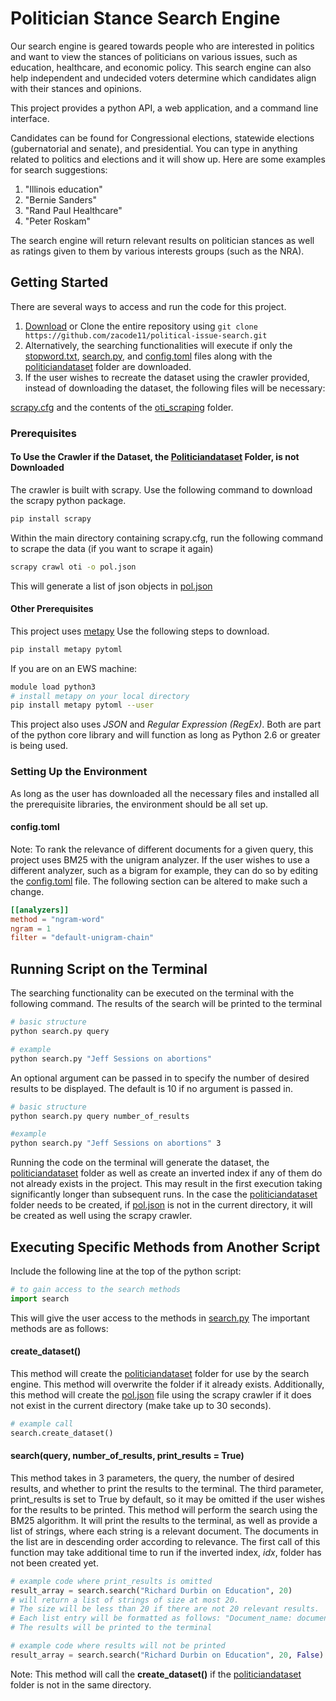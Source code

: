 # Politician Stance Search Engine
Our search engine is geared towards people who are interested in politics and want to view the stances of politicians on various issues, such as education, healthcare, and economic policy. This search engine can also help independent and undecided voters determine which candidates align with their stances and opinions.

This project provides a python API, a web application, and a command line interface.

Candidates can be found for Congressional elections, statewide elections (gubernatorial and senate), and presidential.
You can type in anything related to politics and elections and it will show up. Here are some examples for search suggestions:
1. "Illinois education"
2. "Bernie Sanders"
3. "Rand Paul Healthcare"
4. "Peter Roskam"

The search engine will return relevant results on politician stances as well as ratings given to them by various
interests groups (such as the NRA).

## Getting Started
There are several ways to access and run the code for this project.
1. [Download](https://github.com/zacode11/political-issue-search/archive/master.zip) or Clone the entire repository using `git clone https://github.com/zacode11/political-issue-search.git`
2. Alternatively, the searching functionalities will execute if only the [stopword.txt](https://github.com/zacode11/political-issue-search/blob/master/stopwords.txt), [search.py](https://github.com/zacode11/political-issue-search/blob/master/search.py), and [config.toml](https://github.com/zacode11/political-issue-search/blob/master/config.toml) files along with the [politiciandataset](https://github.com/zacode11/political-issue-search/blob/master/politiciandataset) folder are downloaded.
3. If the user wishes to recreate the dataset using the crawler provided, instead of downloading the dataset, the following files will be necessary:

[scrapy.cfg](https://github.com/zacode11/political-issue-search/blob/master/scrapy.cfg) and the contents of the [oti_scraping](https://github.com/zacode11/political-issue-search/blob/master/oti_scraping) folder.

### Prerequisites
#### To Use the Crawler if the Dataset, the  [Politiciandataset](https://github.com/zacode11/political-issue-search/blob/master/politiciandataset) Folder, is not Downloaded
The crawler is built with scrapy. Use the following command to download the scrapy python package.
```bash
pip install scrapy
```
Within the main directory containing scrapy.cfg, run the following command to scrape the data (if you want to scrape it again)
```bash
scrapy crawl oti -o pol.json
```
This will generate a list of json objects in [pol.json](https://github.com/zacode11/political-issue-search/blob/master/pol.json)
#### Other Prerequisites
This project uses [metapy](https://github.com/meta-toolkit/metapy) Use the following steps to download.
```bash
pip install metapy pytoml
```
If you are on an EWS machine:
```bash
module load python3
# install metapy on your local directory
pip install metapy pytoml --user
```
This project also uses *JSON* and *Regular Expression (RegEx)*. Both are part of the python core library and will function as long as Python 2.6 or greater is being used.

### Setting Up the Environment
As long as the user has downloaded all the necessary files and installed all the prerequisite libraries, the environment should be all set up.

#### config.toml
Note: To rank the relevance of different documents for a given query, this project uses BM25 with the unigram analyzer. If the user wishes to use a different analyzer, such as a bigram for example, they can do so by editing the [config.toml](https://github.com/zacode11/political-issue-search/blob/master/config.toml) file. The following section can be altered to make such a change.
```toml
[[analyzers]]
method = "ngram-word"
ngram = 1
filter = "default-unigram-chain"
```

## Running Script on the Terminal
The searching functionality can be executed on the terminal with the following command. The results of the search will be printed to the terminal
```bash
# basic structure
python search.py query

# example
python search.py "Jeff Sessions on abortions"
```
An optional argument can be passed in to specify the number of desired results to be displayed. The default is 10 if no argument is passed in.
```bash
# basic structure
python search.py query number_of_results

#example
python search.py "Jeff Sessions on abortions" 3
```

Running the code on the terminal will generate the dataset, the [politiciandataset](https://github.com/zacode11/political-issue-search/blob/master/politiciandataset) folder as well as create an inverted index if any of them do not already exists in the project. This may result in the first execution taking significantly longer than subsequent runs. In the case the [politiciandataset](https://github.com/zacode11/political-issue-search/blob/master/politiciandataset) folder needs to be created, if [pol.json](https://github.com/zacode11/political-issue-search/blob/master/pol.json) is not in the current directory, it will be created as well using the scrapy crawler.       



## Executing Specific Methods from Another Script
Include the following line at the top of the python script:
```python
# to gain access to the search methods
import search
```
This will give the user access to the methods in [search.py](https://github.com/zacode11/political-issue-search/blob/master/search.py)
The important methods are as follows:
#### create_dataset()
This method will create the [politiciandataset](https://github.com/zacode11/political-issue-search/blob/master/politiciandataset) folder for use by the search engine. This method will overwrite the folder if it already exists. Additionally, this method will create the [pol.json](https://github.com/zacode11/political-issue-search/blob/master/pol.json) file using the scrapy crawler  if it does not exist in the current directory (make take up to 30 seconds).
```python
# example call
search.create_dataset()
```

#### search(query, number_of_results, print_results = True)
This method takes in 3 parameters, the query, the number of desired results, and whether to print the results to the terminal. The third parameter, print_results is set to True by default, so it may be omitted if the user wishes for the results to be printed. This method will perform the search using the BM25 algorithm. It will print the results to the terminal, as well as provide a list of strings, where each string is a relevant document. The documents in the list are in descending order according to relevance. The first call of this function may take additional time to run if the inverted index, *idx*, folder has not been created yet.

```python
# example code where print_results is omitted
result_array = search.search("Richard Durbin on Education", 20)
# will return a list of strings of size at most 20.
# The size will be less than 20 if there are not 20 relevant results.
# Each list entry will be formatted as follows: "Document_name: document_content"
# The results will be printed to the terminal

# example code where results will not be printed
result_array = search.search("Richard Durbin on Education", 20, False)
```
Note: This method will call the **create_dataset()** if the [politiciandataset](https://github.com/zacode11/political-issue-search/blob/master/politiciandataset) folder is not in the same directory.
